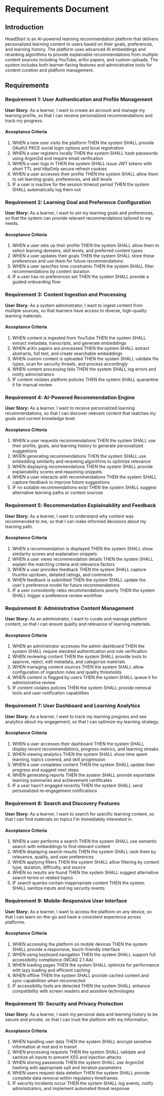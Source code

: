 # Requirements Document

## Introduction

HeadStart is an AI-powered learning recommendation platform that delivers personalized learning content to users based on their goals, preferences, and learning history. The platform uses advanced AI embeddings and reranking algorithms to provide explainable recommendations from multiple content sources including YouTube, arXiv papers, and custom uploads. The system includes both learner-facing features and administrative tools for content curation and platform management.

## Requirements

### Requirement 1: User Authentication and Profile Management

**User Story:** As a learner, I want to create an account and manage my learning profile, so that I can receive personalized recommendations and track my progress.

#### Acceptance Criteria

1. WHEN a new user visits the platform THEN the system SHALL provide OAuth2 PKCE social login options and local registration
2. WHEN a user registers locally THEN the system SHALL hash passwords using Argon2id and require email verification
3. WHEN a user logs in THEN the system SHALL issue JWT tokens with short TTL and httpOnly secure refresh cookies
4. WHEN a user accesses their profile THEN the system SHALL allow them to set learning goals, preferences, and skill levels
5. IF a user is inactive for the session timeout period THEN the system SHALL automatically log them out

### Requirement 2: Learning Goal and Preference Configuration

**User Story:** As a learner, I want to set my learning goals and preferences, so that the system can provide relevant recommendations tailored to my needs.

#### Acceptance Criteria

1. WHEN a user sets up their profile THEN the system SHALL allow them to select learning domains, skill levels, and preferred content types
2. WHEN a user updates their goals THEN the system SHALL store these preferences and use them for future recommendations
3. WHEN a user specifies time constraints THEN the system SHALL filter recommendations by content duration
4. IF a user has no preferences set THEN the system SHALL provide a guided onboarding flow

### Requirement 3: Content Ingestion and Processing

**User Story:** As a system administrator, I want to ingest content from multiple sources, so that learners have access to diverse, high-quality learning materials.

#### Acceptance Criteria

1. WHEN content is ingested from YouTube THEN the system SHALL extract metadata, transcripts, and generate embeddings
2. WHEN arXiv papers are processed THEN the system SHALL extract abstracts, full text, and create searchable embeddings
3. WHEN custom content is uploaded THEN the system SHALL validate file types, scan for security threats, and process accordingly
4. WHEN content processing fails THEN the system SHALL log errors and notify administrators
5. IF content violates platform policies THEN the system SHALL quarantine it for manual review

### Requirement 4: AI-Powered Recommendation Engine

**User Story:** As a learner, I want to receive personalized learning recommendations, so that I can discover relevant content that matches my goals and current knowledge level.

#### Acceptance Criteria

1. WHEN a user requests recommendations THEN the system SHALL use their profile, goals, and learning history to generate personalized suggestions
2. WHEN generating recommendations THEN the system SHALL use embedding similarity and reranking algorithms to optimize relevance
3. WHEN displaying recommendations THEN the system SHALL provide explainability scores and reasoning snippets
4. WHEN a user interacts with recommendations THEN the system SHALL capture feedback to improve future suggestions
5. IF no suitable recommendations exist THEN the system SHALL suggest alternative learning paths or content sources

### Requirement 5: Recommendation Explainability and Feedback

**User Story:** As a learner, I want to understand why content was recommended to me, so that I can make informed decisions about my learning path.

#### Acceptance Criteria

1. WHEN a recommendation is displayed THEN the system SHALL show similarity scores and explanation snippets
2. WHEN a user views recommendation details THEN the system SHALL explain the matching criteria and relevance factors
3. WHEN a user provides feedback THEN the system SHALL capture thumbs up/down, detailed ratings, and comments
4. WHEN feedback is submitted THEN the system SHALL update the user's preference model for future recommendations
5. IF a user consistently rates recommendations poorly THEN the system SHALL trigger a preference review workflow

### Requirement 6: Administrative Content Management

**User Story:** As an administrator, I want to curate and manage platform content, so that I can ensure quality and relevance of learning materials.

#### Acceptance Criteria

1. WHEN an administrator accesses the admin dashboard THEN the system SHALL require elevated authentication and role verification
2. WHEN reviewing content THEN the system SHALL provide tools to approve, reject, edit metadata, and categorize materials
3. WHEN managing content sources THEN the system SHALL allow configuration of ingestion rules and quality thresholds
4. WHEN content is flagged by users THEN the system SHALL queue it for administrative review
5. IF content violates policies THEN the system SHALL provide removal tools and user notification capabilities

### Requirement 7: User Dashboard and Learning Analytics

**User Story:** As a learner, I want to track my learning progress and see analytics about my engagement, so that I can optimize my learning strategy.

#### Acceptance Criteria

1. WHEN a user accesses their dashboard THEN the system SHALL display recent recommendations, progress metrics, and learning streaks
2. WHEN viewing analytics THEN the system SHALL show time spent learning, topics covered, and skill progression
3. WHEN a user completes content THEN the system SHALL update their progress and suggest next steps
4. WHEN generating reports THEN the system SHALL provide exportable learning summaries and achievement certificates
5. IF a user hasn't engaged recently THEN the system SHALL send personalized re-engagement notifications

### Requirement 8: Search and Discovery Features

**User Story:** As a learner, I want to search for specific learning content, so that I can find materials on topics I'm immediately interested in.

#### Acceptance Criteria

1. WHEN a user performs a search THEN the system SHALL use semantic search with embeddings to find relevant content
2. WHEN displaying search results THEN the system SHALL rank them by relevance, quality, and user preferences
3. WHEN applying filters THEN the system SHALL allow filtering by content type, duration, difficulty, and source
4. WHEN no results are found THEN the system SHALL suggest alternative search terms or related topics
5. IF search queries contain inappropriate content THEN the system SHALL sanitize inputs and log security events

### Requirement 9: Mobile-Responsive User Interface

**User Story:** As a learner, I want to access the platform on any device, so that I can learn on-the-go and have a consistent experience across platforms.

#### Acceptance Criteria

1. WHEN accessing the platform on mobile devices THEN the system SHALL provide a responsive, touch-friendly interface
2. WHEN using keyboard navigation THEN the system SHALL support full accessibility compliance (WCAG 2.1 AA)
3. WHEN loading pages THEN the system SHALL optimize for performance with lazy loading and efficient caching
4. WHEN offline THEN the system SHALL provide cached content and sync capabilities when reconnected
5. IF accessibility tools are detected THEN the system SHALL enhance compatibility with screen readers and assistive technologies

### Requirement 10: Security and Privacy Protection

**User Story:** As a learner, I want my personal data and learning history to be secure and private, so that I can trust the platform with my information.

#### Acceptance Criteria

1. WHEN handling user data THEN the system SHALL encrypt sensitive information at rest and in transit
2. WHEN processing requests THEN the system SHALL validate and sanitize all inputs to prevent XSS and injection attacks
3. WHEN storing passwords THEN the system SHALL use Argon2id hashing with appropriate salt and iteration parameters
4. WHEN users request data deletion THEN the system SHALL provide complete data removal within regulatory timeframes
5. IF security incidents occur THEN the system SHALL log events, notify administrators, and implement automated threat response